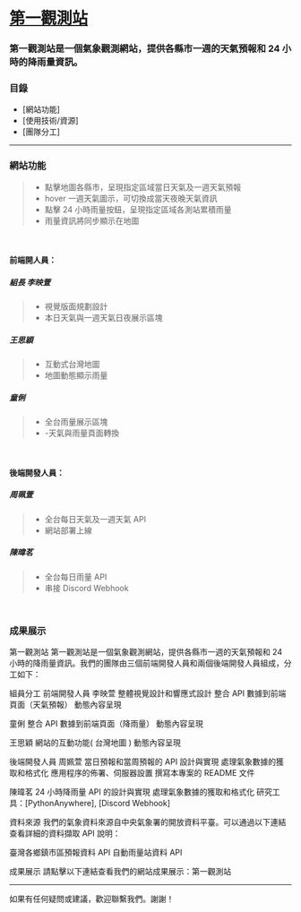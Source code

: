 # [第一觀測站](http://127.0.0.1:8000)

### 第一觀測站是一個氣象觀測網站，提供各縣市一週的天氣預報和 24 小時的降雨量資訊。

### 目錄

- [網站功能]
- [使用技術/資源]
- [團隊分工]

---

### 網站功能

> - 點擊地圖各縣市，呈現指定區域當日天氣及一週天氣預報
> - hover 一週天氣圖示，可切換成當天夜晚天氣資訊
> - 點擊 24 小時雨量按鈕，呈現指定區域各測站累積雨量
> - 雨量資訊將同步顯示在地圖

<br>

#### 前端開人員：

##### 組長 李映萱

> - 視覺版面規劃設計
> - 本日天氣與一週天氣日夜展示區塊

##### 王思穎

> - 互動式台灣地圖
> - 地圖動態顯示雨量

##### 童俐

> - 全台雨量展示區塊
> - -天氣與雨量頁面轉換

<br>

#### 後端開發人員：

##### 周珮萱

> - 全台每日天氣及一週天氣 API
> - 網站部署上線

##### 陳暐茗

> - 全台每日雨量 API
> - 串接 Discord Webhook

<br>

### 成果展示

第一觀測站
第一觀測站是一個氣象觀測網站，提供各縣市一週的天氣預報和 24 小時的降雨量資訊。我們的團隊由三個前端開發人員和兩個後端開發人員組成，分工如下：

組員分工
前端開發人員
李映萱
整體視覺設計和響應式設計
整合 API 數據到前端頁面（天氣預報）
動態內容呈現

童俐
整合 API 數據到前端頁面（降雨量）
動態內容呈現

王思穎
網站的互動功能( 台灣地圖 )
動態內容呈現

後端開發人員
周姵萱
當日預報和當周預報的 API 設計與實現
處理氣象數據的獲取和格式化
應用程序的佈署、伺服器設置
撰寫本專案的 README 文件

陳暐茗
24 小時降雨量 API 的設計與實現
處理氣象數據的獲取和格式化
研究工具：[PythonAnywhere], [Discord Webhook]

資料來源
我們的氣象資料來源自中央氣象署的開放資料平臺。可以通過以下連結查看詳細的資料擷取 API 說明：

臺灣各鄉鎮市區預報資料 API
自動雨量站資料 API

成果展示
請點擊以下連結查看我們的網站成果展示：第一觀測站

---

如果有任何疑問或建議，歡迎聯繫我們。謝謝！
